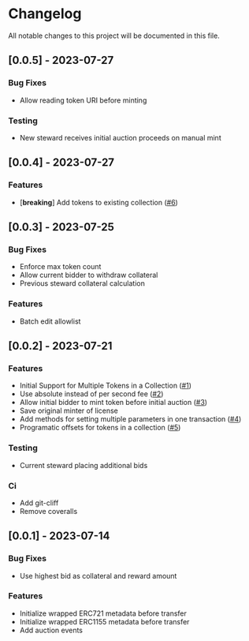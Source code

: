 # Changelog

All notable changes to this project will be documented in this file.

## [0.0.5] - 2023-07-27

### Bug Fixes

- Allow reading token URI before minting

### Testing

- New steward receives initial auction proceeds on manual mint

## [0.0.4] - 2023-07-27

### Features

- [**breaking**] Add tokens to existing collection ([#6](https://github.com/orhun/git-cliff/issues/6))

## [0.0.3] - 2023-07-25

### Bug Fixes

- Enforce max token count
- Allow current bidder to withdraw collateral
- Previous steward collateral calculation

### Features

- Batch edit allowlist

## [0.0.2] - 2023-07-21

### Features

- Initial Support for Multiple Tokens in a Collection ([#1](https://github.com/orhun/git-cliff/issues/1))
- Use absolute instead of per second fee ([#2](https://github.com/orhun/git-cliff/issues/2))
- Allow initial bidder to mint token before initial auction ([#3](https://github.com/orhun/git-cliff/issues/3))
- Save original minter of license
- Add methods for setting multiple parameters in one transaction ([#4](https://github.com/orhun/git-cliff/issues/4))
- Programatic offsets for tokens in a collection ([#5](https://github.com/orhun/git-cliff/issues/5))

### Testing

- Current steward placing additional bids

### Ci

- Add git-cliff
- Remove coveralls

## [0.0.1] - 2023-07-14

### Bug Fixes

- Use highest bid as collateral and reward amount

### Features

- Initialize wrapped ERC721 metadata before transfer
- Initialize wrapped ERC1155 metadata before transfer
- Add auction events

<!-- generated by git-cliff -->
